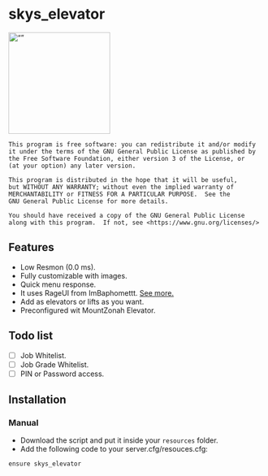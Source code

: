 # skys_elevator

<img src="https://media.discordapp.net/attachments/1099476286721765406/1099711186787897354/SkyStore_Logo_-_Rounded.png" alt= “” width="200" height="200"/>

    This program is free software: you can redistribute it and/or modify
    it under the terms of the GNU General Public License as published by
    the Free Software Foundation, either version 3 of the License, or
    (at your option) any later version.

    This program is distributed in the hope that it will be useful,
    but WITHOUT ANY WARRANTY; without even the implied warranty of
    MERCHANTABILITY or FITNESS FOR A PARTICULAR PURPOSE.  See the
    GNU General Public License for more details.

    You should have received a copy of the GNU General Public License
    along with this program.  If not, see <https://www.gnu.org/licenses/>
  
## Features
- Low Resmon (0.0 ms).
- Fully customizable with images.
- Quick menu response.
- It uses RageUI from ImBaphomettt. [See more.](https://github.com/ImBaphomettt/RageUI)
- Add as elevators or lifts as you want.
- Preconfigured wit MountZonah Elevator.

## Todo list
- [ ] Job Whitelist. 
- [ ] Job Grade Whitelist. 
- [ ] PIN or Password access. 

## Installation
### Manual
- Download the script and put it inside your `resources` folder.
- Add the following code to your server.cfg/resouces.cfg:
  
```
ensure skys_elevator
```
